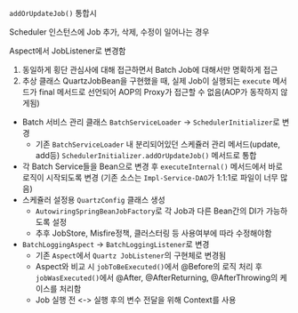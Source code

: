 `addOrUpdateJob()` 통합시

Scheduler 인스턴스에 Job 추가, 삭제, 수정이 일어나는 경우



Aspect에서 JobListener로 변경함

1. 동일하게 횡단 관심사에 대해 접근하면서 Batch Job에 대해서만 명확하게 접근
2. 추상 클래스 QuartzJobBean을 구현했을 때, 실제 Job이 실행되는 `execute` 메서드가 final 메서드로 선언되어 AOP의 Proxy가 접근할 수 없음(AOP가 동작하지 않게됨)


- Batch 서비스 관리 클래스 `BatchServiceLoader` -> `SchedulerInitializer`로 변경  
	- 기존 `BatchServiceLoader` 내 분리되어있던 스케쥴러 관리 메서드(update, add등) `SchedulerInitializer.addOrUpdateJob()` 메서드로 통합
- 각 Batch Service들을 Bean으로 변경 후 `executeInternal()` 메서드에서 바로 로직이 시작되도록 변경 (기존 소스는 `Impl-Service-DAO`가 1:1:1로 파일이 너무 많음)  
- 스케쥴러 설정용 `QuartzConfig` 클래스 생성  
  - `AutowiringSpringBeanJobFactory`로 각 Job과 다른 Bean간의 DI가 가능하도록 설정  
  - 추후 JobStore, Misfire정책, 클러스터링 등 사용여부에 따라 수정해야함  
- `BatchLoggingAspect` -> `BatchLoggingListener`로 변경  
  - 기존 `Aspect`에서 `Quartz JobListener`의 구현체로 변경됨  
  - Aspect와 비교 시 `jobToBeExecuted()`에서 @Before의 로직 처리 후 `jobWasExecuted()`에서 @After, @AfterReturning, @AfterThrowing의 케이스를 처리함  
  - Job 실행 전 <-> 실행 후의 변수 전달을 위해 Context를 사용